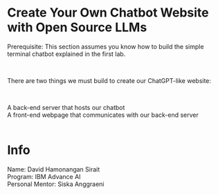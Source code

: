 # Create Your Own Chatbot Website with Open Source LLMs

Prerequisite: This section assumes you know how to build the simple terminal chatbot explained in the first lab.<br>

<br>

There are two things we must build to create our ChatGPT-like website:<br>

<br>

A back-end server that hosts our chatbot<br>
A front-end webpage that communicates with our back-end server
<br>
<br>

# Info
Name: David Hamonangan Sirait<br>
Program: IBM Advance AI<br>
Personal Mentor: Siska Anggraeni<br>
<br>


